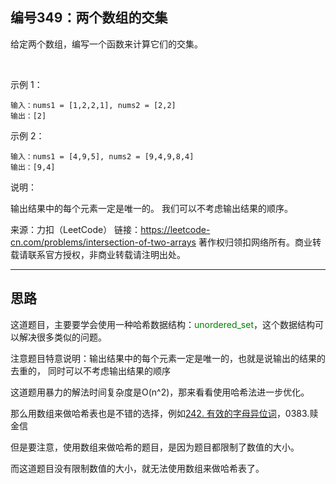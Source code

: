 ## 编号349：两个数组的交集

给定两个数组，编写一个函数来计算它们的交集。

 

示例 1：
```
输入：nums1 = [1,2,2,1], nums2 = [2,2]
输出：[2]
```
示例 2：
```
输入：nums1 = [4,9,5], nums2 = [9,4,9,8,4]
输出：[9,4]
```
说明：

输出结果中的每个元素一定是唯一的。
我们可以不考虑输出结果的顺序。

来源：力扣（LeetCode）
链接：https://leetcode-cn.com/problems/intersection-of-two-arrays
著作权归领扣网络所有。商业转载请联系官方授权，非商业转载请注明出处。

---
## 思路

这道题目，主要要学会使用一种哈希数据结构：<span style="color:green">unordered_set</span>，这个数据结构可以解决很多类似的问题。

注意题目特意说明：输出结果中的每个元素一定是唯一的，也就是说输出的结果的去重的， 同时可以不考虑输出结果的顺序

这道题用暴力的解法时间复杂度是O(n^2)，那来看看使用哈希法进一步优化。

那么用数组来做哈希表也是不错的选择，例如[242. 有效的字母异位词]()，0383.赎金信

但是要注意，使用数组来做哈希的题目，是因为题目都限制了数值的大小。

而这道题目没有限制数值的大小，就无法使用数组来做哈希表了。
